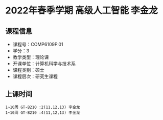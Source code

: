 # 2022年春季学期 高级人工智能 李金龙






## 课程信息

- 课程号：COMP6109P.01
- 学分：3
- 教学类型：理论课
- 开课单位：计算机科学与技术系
- 课程类别：硕士
- 课程层次：研究生课程

## 上课时间

```
1~10周 GT-B210 :2(11,12,13) 李金龙
1~10周 GT-B210 :4(11,12,13) 李金龙
```

